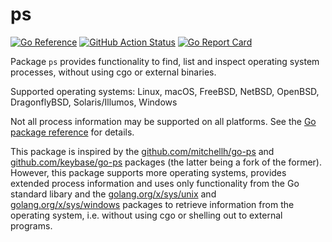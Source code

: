 # ps

[![Go Reference](https://pkg.go.dev/badge/github.com/tklauser/ps.svg)][1]
[![GitHub Action Status](https://github.com/tklauser/ps/workflows/Tests/badge.svg)](https://github.com/tklauser/ps/actions?query=workflow%3ATests)
[![Go Report Card](https://goreportcard.com/badge/github.com/tklauser/ps)](https://goreportcard.com/report/github.com/tklauser/ps)

Package `ps` provides functionality to find, list and inspect operating system
processes, without using cgo or external binaries.

Supported operating systems: Linux, macOS, FreeBSD, NetBSD, OpenBSD,
DragonflyBSD, Solaris/Illumos, Windows

Not all process information may be supported on all platforms. See the
[Go package reference][1] for details.

This package is inspired by the [github.com/mitchellh/go-ps][2] and
[github.com/keybase/go-ps][3] packages (the latter being a fork of the former).
However, this package supports more operating systems, provides extended
process information and uses only functionality from the Go standard libary and
the [golang.org/x/sys/unix][4] and [golang.org/x/sys/windows][5] packages to
retrieve information from the operating system, i.e. without using cgo or
shelling out to external programs.

[1]: https://pkg.go.dev/github.com/tklauser/ps
[2]: https://github.com/mitchellh/go-ps
[3]: https://github.com/keybase/go-ps
[4]: https://pkg.go.dev/golang.org/x/sys/unix
[5]: https://pkg.go.dev/golang.org/x/sys/windows
